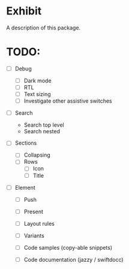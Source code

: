# Exhibit

A description of this package.


# TODO:

- [ ] Debug
    - [ ] Dark mode
    - [ ] RTL
    - [ ] Text sizing
    - [ ] Investigate other assistive switches

- [ ] Search
    - Search top level
    - Search nested

- [ ] Sections
    - [ ] Collapsing
    - [ ] Rows
        - [ ] Icon
        - [ ] Title

- [ ] Element
    - [ ] Push
    - [ ] Present
    - [ ] Layout rules
    - [ ] Variants
    
    - [ ] Code samples (copy-able snippets)
    - [ ] Code documentation (jazzy / swiftdocc)
